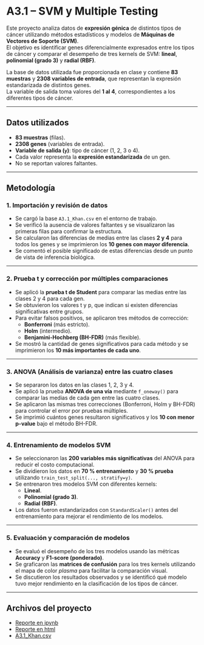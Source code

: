 # A3.1 – SVM y Multiple Testing

Este proyecto analiza datos de **expresión génica** de distintos tipos de cáncer utilizando métodos estadísticos y modelos de **Máquinas de Vectores de Soporte (SVM)**.  
El objetivo es identificar genes diferencialmente expresados entre los tipos de cáncer y comparar el desempeño de tres kernels de SVM: **lineal**, **polinomial (grado 3)** y **radial (RBF)**.

La base de datos utilizada fue proporcionada en clase y contiene **83 muestras** y **2308 variables de entrada**, que representan la expresión estandarizada de distintos genes.  
La variable de salida toma valores del **1 al 4**, correspondientes a los diferentes tipos de cáncer.

---

## Datos utilizados

- **83 muestras** (filas).  
- **2308 genes** (variables de entrada).  
- **Variable de salida (`y`)**: tipo de cáncer (1, 2, 3 o 4).  
- Cada valor representa la **expresión estandarizada** de un gen.  
- No se reportan valores faltantes.  

---

## Metodología

### 1. Importación y revisión de datos
- Se cargó la base `A3.1_Khan.csv` en el entorno de trabajo.  
- Se verificó la ausencia de valores faltantes y se visualizaron las primeras filas para confirmar la estructura.  
- Se calcularon las diferencias de medias entre las clases **2 y 4** para todos los genes y se imprimieron los **10 genes con mayor diferencia**.  
- Se comentó el posible significado de estas diferencias desde un punto de vista de inferencia biológica.

---

### 2. Prueba t y corrección por múltiples comparaciones
- Se aplicó la **prueba t de Student** para comparar las medias entre las clases 2 y 4 para cada gen.  
- Se obtuvieron los valores t y p, que indican si existen diferencias significativas entre grupos.  
- Para evitar falsos positivos, se aplicaron tres métodos de corrección:  
  - **Bonferroni** (más estricto).  
  - **Holm** (intermedio).  
  - **Benjamini-Hochberg (BH-FDR)** (más flexible).  
- Se mostró la cantidad de genes significativos para cada método y se imprimieron los **10 más importantes de cada uno**.

---

### 3. ANOVA (Análisis de varianza) entre las cuatro clases
- Se separaron los datos en las clases 1, 2, 3 y 4.  
- Se aplicó la prueba **ANOVA de una vía** mediante `f_oneway()` para comparar las medias de cada gen entre las cuatro clases.  
- Se aplicaron las mismas tres correcciones (Bonferroni, Holm y BH-FDR) para controlar el error por pruebas múltiples.  
- Se imprimió cuántos genes resultaron significativos y los **10 con menor p-value** bajo el método BH-FDR.  

---

### 4. Entrenamiento de modelos SVM
- Se seleccionaron las **200 variables más significativas** del ANOVA para reducir el costo computacional.  
- Se dividieron los datos en **70 % entrenamiento** y **30 % prueba** utilizando `train_test_split(..., stratify=y)`.  
- Se entrenaron tres modelos SVM con diferentes kernels:  
  - **Lineal**.  
  - **Polinomial (grado 3)**.  
  - **Radial (RBF)**.  
- Los datos fueron estandarizados con `StandardScaler()` antes del entrenamiento para mejorar el rendimiento de los modelos.

---

### 5. Evaluación y comparación de modelos
- Se evaluó el desempeño de los tres modelos usando las métricas **Accuracy** y **F1-score (ponderado)**.  
- Se graficaron las **matrices de confusión** para los tres kernels utilizando el mapa de color *plasma* para facilitar la comparación visual.  
- Se discutieron los resultados observados y se identificó qué modelo tuvo mejor rendimiento en la clasificación de los tipos de cáncer.  

---

## Archivos del proyecto

- [Reporte en ipynb](A3.1_648241.ipynb)
- [Reporte en html](A3.1_648241.html)  
- [A3.1_Khan.csv](A3.1_Khan.csv)  
